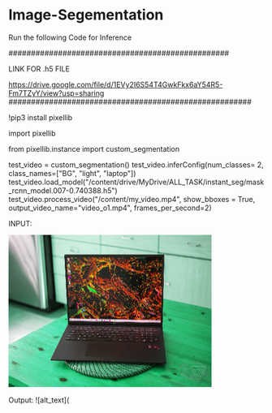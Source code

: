 # Image-Segementation
Run the following Code for Inference

#################################################

LINK FOR .h5 FILE

https://drive.google.com/file/d/1EVy2I6S54T4GwkFkx6aY54R5-Fm7TZyY/view?usp=sharing 
######################################################

!pip3 install pixellib

import pixellib

from pixellib.instance import custom_segmentation

test_video = custom_segmentation()
test_video.inferConfig(num_classes=  2, class_names=["BG", "light", "laptop"])
test_video.load_model("/content/drive/MyDrive/ALL_TASK/instant_seg/mask_rcnn_model.007-0.740388.h5")
test_video.process_video("/content/my_video.mp4", show_bboxes = True,  output_video_name="video_o1.mp4", frames_per_second=2)


INPUT:



![alt text](https://github.com/Snehadhole/Image-Segementation/blob/main/10piclap6.jpeg.png?raw=true)



Output:
![alt_text](
